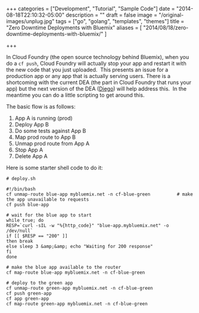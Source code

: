 +++
categories = ["Development", "Tutorial", "Sample Code"]
date = "2014-08-18T22:10:32-05:00"
description = ""
draft = false
image = "/original-images/unplug.jpg"
tags = ["go", "golang", "templates", "themes"]
title = "Zero Downtime Deployments with Bluemix"
aliases = [
    "2014/08/18/zero-downtime-deployments-with-bluemix/"
]

+++


In Cloud Foundry (the open source technology behind Bluemix), when you do a `cf push`, Cloud Foundry will actually stop your app and restart it with the new code that you just uploaded.  This presents an issue for a production app or any app that is actually serving users. There is a shortcoming with the current DEA (the part in Cloud Foundry that runs your app) but the next version of the DEA ([Diego](https://www.youtube.com/watch?v=1OkmVTFhfLY)) will help address this.  In the meantime you can do a little scripting to get around this.

The basic flow is as follows:

1. App A is running (prod)
2. Deploy App B
3. Do some tests against App B
4. Map prod route to App B
5. Unmap prod route from App A
6. Stop App A
7. Delete App A

Here is some starter shell code to do it:

```
# deploy.sh

#!/bin/bash
cf unmap-route blue-app mybluemix.net -n cf-blue-green          # make the app unavailable to requests
cf push blue-app

# wait for the blue app to start
while true; do
RESP=`curl -sIL -w "%{http_code}" "blue-app.mybluemix.net" -o /dev/null`
if [[ $RESP == "200" ]]
then break
else sleep 3 &amp;&amp; echo "Waiting for 200 response"
fi
done

# make the blue app available to the router
cf map-route blue-app mybluemix.net -n cf-blue-green

# deploy to the green app
cf unmap-route green-app mybluemix.net -n cf-blue-green
cf push green-app
cf app green-app
cf map-route green-app mybluemix.net -n cf-blue-green
```
